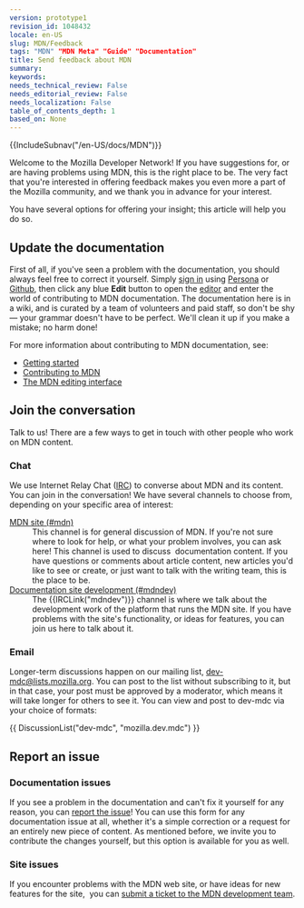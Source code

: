 ```yaml
---
version: prototype1
revision_id: 1048432
locale: en-US
slug: MDN/Feedback
tags: "MDN" "MDN Meta" "Guide" "Documentation"
title: Send feedback about MDN
summary: 
keywords: 
needs_technical_review: False
needs_editorial_review: False
needs_localization: False
table_of_contents_depth: 1
based_on: None
---
```

<div>{{IncludeSubnav("/en-US/docs/MDN")}}</div>

<p>Welcome to the Mozilla Developer Network! <span class="seoSummary">If you have suggestions for, or are having problems using MDN, this is the right place to be. The very fact that you're interested in offering feedback makes you even more a part of the Mozilla community, and we thank you in advance for your interest.</span></p>

<p><span class="seoSummary">You have several options for offering your insight; this article will help you do so.</span></p>

<h2 id="Update_the_documentation">Update the documentation</h2>

<p>First of all, if you've seen a problem with the documentation, you should always feel free to correct it yourself. Simply <a href="/en-US/docs/MDN/Contribute/Howto/Create_an_MDN_account">sign in</a> using <a href="https://www.persona.org/" title="/en-US/docs/">Persona</a> or <a href="https://github.com/">Github</a>, then click any blue <strong>Edit</strong> button to open the <a href="/en-US/docs/MDN/Contribute/Editor">editor</a> and enter the world of contributing to MDN documentation. The documentation here is in a wiki, and is curated by a team of volunteers and paid staff, so don't be shy — your grammar doesn't have to be perfect. We'll clean it up if you make a mistake; no harm done!</p>

<p>For more information about contributing to MDN documentation, see:</p>

<ul>
 <li><a href="/en-US/docs/Project:Getting_started" title="/en-US/docs/Project:Getting_started">Getting started</a></li>
 <li><a href="/en-US/docs/MDN/Contribute">Contributing to MDN</a></li>
 <li><a href="/en-US/docs/MDN/Contribute/Editor" title="/en-US/docs/Project:MDN_editing_interface">The MDN editing interface</a></li>
</ul>

<h2 id="Join_the_conversation">Join the conversation</h2>

<p>Talk to us! There are a few ways to get in touch with other people who work on MDN content.</p>

<h3 id="Chat">Chat</h3>

<p>We use Internet Relay Chat (<a href="https://wiki.mozilla.org/IRC" title="/en-US/docs/">IRC</a>) to converse about MDN and its content. You can join in the conversation! We have several channels to choose from, depending on your specific area of interest:</p>

<dl>
 <dt><a href="irc://irc.mozilla.org/mdn" title="irc://irc.mozilla.org/mdn">MDN site (#mdn)</a></dt>
 <dd>This channel is for general discussion of MDN. If you're not sure where to look for help, or what your problem involves, you can ask here! This channel is used to discuss&nbsp; documentation content. If you have questions or comments about article content, new articles you'd like to see or create, or just want to talk with the writing team, this is the place to be.</dd>
 <dt><a href="irc://irc.mozilla.org/mdndev" title="irc://irc.mozilla.org/mdndev">Documentation site development (#mdndev)</a></dt>
 <dd>The {{IRCLink("mdndev")}} channel is where we talk about the development work of the platform that runs the MDN site. If you have problems with the site's functionality, or ideas for features, you can join us here to talk about it.</dd>
</dl>

<h3 id="Email">Email</h3>

<p>Longer-term discussions happen on our mailing list, <a href="https://lists.mozilla.org/listinfo/dev-mdc" title="https://lists.mozilla.org/listinfo/dev-mdc">dev-mdc@lists.mozilla.org</a>. You can post to the list without subscribing to it, but in that case, your post must be approved by a moderator, which means it will take longer for others to see it. You can view and post to dev-mdc via your choice of formats:</p>

<p>{{ DiscussionList("dev-mdc", "mozilla.dev.mdc") }}</p>

<h2 id="Report_an_issue">Report an issue</h2>

<h3 id="Documentation_issues">Documentation issues</h3>

<p>If you see a problem in the documentation and can't fix it yourself for any reason, you can <a href="https://bugzilla.mozilla.org/form.doc" title="Report a documentation content problem.">report the issue</a>! You can use this form for any documentation issue at all, whether it's a simple correction or a request for an entirely new piece of content. As mentioned before, we invite you to contribute the changes yourself, but this option is available for you as well.</p>

<h3 id="Site_issues">Site issues</h3>

<p>If you encounter problems with the MDN web site, or have ideas for new features for the site,&nbsp; you can <a href="https://bugzilla.mozilla.org/form.mdn">submit a ticket to the MDN development team</a>.</p>

